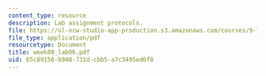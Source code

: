 ```yaml
---
content_type: resource
description: Lab assignment protocols.
file: https://ol-ocw-studio-app-production.s3.amazonaws.com/courses/9-12-experimental-molecular-neurobiology-fall-2006/65c89156b948731dcbb5a7c3495ed6f8_week08_lab06.pdf
file_type: application/pdf
resourcetype: Document
title: week08_lab06.pdf
uid: 65c89156-b948-731d-cbb5-a7c3495ed6f8
---
```

